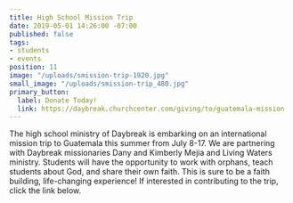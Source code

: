 ```yaml
---
title: High School Mission Trip
date: 2019-05-01 14:26:00 -07:00
published: false
tags:
- students
- events
position: 11
image: "/uploads/smission-trip-1920.jpg"
small_image: "/uploads/smission-trip_480.jpg"
primary_button:
  label: Donate Today!
  link: https://daybreak.churchcenter.com/giving/to/guatemala-mission
---
```


The high school ministry of Daybreak is embarking on an international mission trip to Guatemala this summer from July 8-17.  We are partnering with Daybreak missionaries Dany and Kimberly Mejia and Living Waters ministry. Students will have the opportunity to work with orphans, teach students about God, and share their own faith. This is sure to be a faith building, life-changing experience! If interested in contributing to the trip, click the link below.